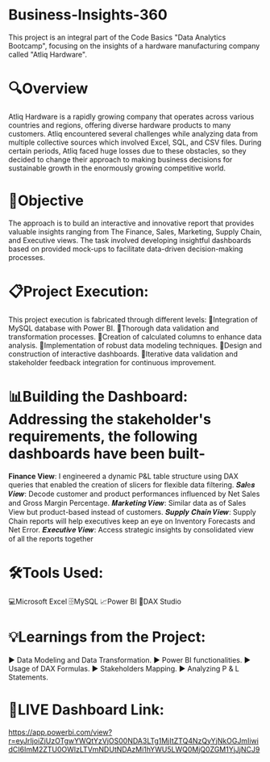 # Business-Insights-360
This project is an integral part of the Code Basics "Data Analytics Bootcamp", focusing on the insights of a hardware manufacturing company called "Atliq Hardware". 

# 🔍Overview 
Atliq Hardware is a rapidly growing company that operates across various countries and regions, offering diverse hardware products to many customers. Atliq encountered several challenges while analyzing data from multiple collective sources which involved Excel, SQL, and CSV files. During certain periods, Atliq faced huge losses due to these obstacles, so they decided to change their approach to making business decisions for sustainable growth in the enormously growing competitive world.

# 🎯Objective
The approach is to build an interactive and innovative report that provides valuable insights ranging from The Finance, Sales, Marketing, Supply Chain, and Executive views. The task involved developing insightful dashboards based on provided mock-ups to facilitate data-driven decision-making processes.

# 📋Project Execution: 
This project execution is fabricated through different levels:
🔸Integration of MySQL database with Power BI.
🔸Thorough data validation and transformation processes.
🔸Creation of calculated columns to enhance data analysis.
🔸Implementation of robust data modeling techniques.
🔸Design and construction of interactive dashboards.
🔸Iterative data validation and stakeholder feedback integration for continuous improvement.

# 📊Building the Dashboard: Addressing the stakeholder's requirements, the following dashboards have been built-
**Finance View**: I engineered a dynamic P&L table structure using DAX queries that enabled the creation of slicers for flexible data filtering.
𝑺𝒂𝒍e𝒔 𝑽𝒊𝒆𝒘: Decode customer and product performances influenced by Net Sales and Gross Margin Percentage.
𝑴𝒂𝒓𝒌𝒆𝒕𝒊𝒏𝒈 𝑽𝒊𝒆𝒘: Similar data as of Sales View but product-based instead of customers.
𝑺𝒖𝒑𝒑𝒍𝒚 𝑪𝒉𝒂𝒊𝒏 𝑽𝒊𝒆𝒘: Supply Chain reports will help executives keep an eye on Inventory Forecasts and Net Error.
𝑬𝒙𝒆𝒄𝒖𝒕𝒊𝒗𝒆 𝑽𝒊𝒆𝒘: Access strategic insights by consolidated view of all the reports together
 
# 🛠Tools Used:
💻Microsoft Excel
🗄️MySQL
📈Power BI
🔭DAX Studio

# 💡Learnings from the Project: 
▶ Data Modeling and Data Transformation.
▶ Power BI functionalities.
▶ Usage of DAX Formulas.
▶ Stakeholders Mapping.
▶ Analyzing P & L Statements.

# 🚀LIVE Dashboard Link: 
https://app.powerbi.com/view?r=eyJrIjoiZjUzOTgwYWQtYzVjOS00NDA3LTg1MjItZTQ4NzQyYjNkOGJmIiwidCI6ImM2ZTU0OWIzLTVmNDUtNDAzMi1hYWU5LWQ0MjQ0ZGM1YjJjNCJ9

